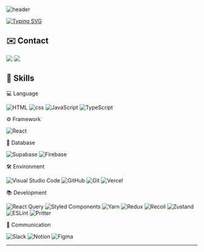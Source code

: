 ![header](https://capsule-render.vercel.app/api?type=waving&color=6994CDEE&text=&animation=twinkling&height=80)

[![Typing SVG](https://readme-typing-svg.demolab.com?font=Alkatra&weight=500&size=45&duration=4000&pause=3&color=6994CDEE&center=false&vCenter=false&multiline=true&repeat=true&width=1000&height=100&lines=Welcome+to+SeungBeom's+GitHub!👋)](https://git.io/typing-svg)

## ✉️ Contact

<p>
  <a href="https://drawme.tistory.com/" target="_blank"><img src="https://img.shields.io/badge/Devloper_Blog-000000?style=flat-square&logo=bloglovin&logoColor=white"/></a>
  <a href="khhds00@naver.com" target="_blank"><img src="https://img.shields.io/badge/khhds00@naver.com-EA4335?style=flat-square&logo=Gmail&logoColor=white"/></a>
</p>

## 🔧 Skills

💻 Language

![HTML](https://img.shields.io/badge/HTML-E34F26.svg?style=for-the-badge&logo=html5&logoColor=white) ![css](https://img.shields.io/badge/css-1572B6.svg?style=for-the-badge&logo=css3&logoColor=white) ![JavaScript](https://img.shields.io/badge/JavaScript-F7DF1E.svg?style=for-the-badge&logo=javascript&logoColor=white) ![TypeScript](https://img.shields.io/badge/typescript-%23007ACC.svg?style=for-the-badge&logo=typescript&logoColor=white)

⚙️ Framework

![React](https://img.shields.io/badge/react-%2320232a.svg?style=for-the-badge&logo=react&logoColor=%2361DAFB)

💾 Database

![Supabase](https://img.shields.io/badge/Supabase-3ECF8E?style=for-the-badge&logo=supabase&logoColor=white)
![Firebase](https://img.shields.io/badge/Firebase-FFCA28?style=for-the-badge&logo=Firebase&logoColor=white)

🛠️ Environment

![Visual Studio Code](https://img.shields.io/badge/Visual%20Studio%20Code-0078d7.svg?style=for-the-badge&logo=visual-studio-code&logoColor=white) ![GitHub](https://img.shields.io/badge/github-%23121011.svg?style=for-the-badge&logo=github&logoColor=white) ![Git](https://img.shields.io/badge/git-%23F05033.svg?style=for-the-badge&logo=git&logoColor=white) ![Vercel](https://img.shields.io/badge/vercel-%23121011.svg?style=for-the-badge&logo=vercel&logoColor=white)

📚 Development

![React Query](https://img.shields.io/badge/-React%20Query-FF4154?style=for-the-badge&logo=react%20query&logoColor=white) ![Styled Components](https://img.shields.io/badge/styled--components-DB7093?style=for-the-badge&logo=styled-components&logoColor=white) ![Yarn](https://img.shields.io/badge/yarn-%232C8EBB.svg?style=for-the-badge&logo=yarn&logoColor=white) ![Redux](https://img.shields.io/badge/redux-764ABC.svg?style=for-the-badge&logo=redux&logoColor=white) ![Recoil](https://img.shields.io/badge/recoil-3578E5.svg?style=for-the-badge&logo=recoil&logoColor=white) ![Zustand](https://img.shields.io/badge/zustand-562B08.svg?style=for-the-badge&logo=react&logoColor=%2361DAFB) ![ESLint](https://img.shields.io/badge/-ESLint-4B32C3?style=for-the-badge&logo=ESLint&logoColor=white) ![Pritter](https://img.shields.io/badge/-prettier-F7B93E?style=for-the-badge&logo=prettier&logoColor=white)

💬 Communication

![Slack](https://img.shields.io/badge/Slack-4A154B?style=for-the-badge&logo=Slack&logoColor=white) ![Notion](https://img.shields.io/badge/Notion-000000?style=for-the-badge&logo=Notion&logoColor=white) ![Figma](https://img.shields.io/badge/Figma-F24E1E?style=for-the-badge&logo=Figma&logoColor=white)

---
